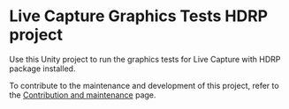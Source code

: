 # Live Capture Graphics Tests HDRP project

Use this Unity project to run the graphics tests for Live Capture with HDRP package installed.

To contribute to the maintenance and development of this project, refer to the [Contribution and maintenance](../../CONTRIBUTING.md) page.
